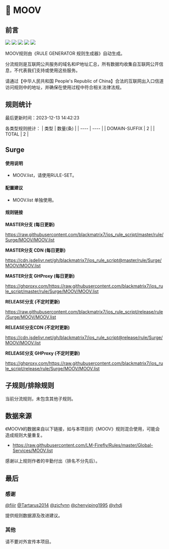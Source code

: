 # 🧸 MOOV

## 前言

![](https://shields.io/badge/-移除重复规则-ff69b4) ![](https://shields.io/badge/-DOMAIN与DOMAIN--SUFFIX合并-green) ![](https://shields.io/badge/-DOMAIN--SUFFIX间合并-critical) ![](https://shields.io/badge/-DOMAIN--SUFFIX与DOMAIN--KEYWORD合并-blue) ![](https://shields.io/badge/-IP--CIDR(6)合并-blueviolet) 

MOOV规则由《RULE GENERATOR 规则生成器》自动生成。

分流规则是互联网公共服务的域名和IP地址汇总，所有数据均收集自互联网公开信息，不代表我们支持或使用这些服务。

请通过【中华人民共和国 People's Republic of China】合法的互联网出入口信道访问规则中的地址，并确保在使用过程中符合相关法律法规。

## 规则统计

最后更新时间：2023-12-13 14:42:23

各类型规则统计：
| 类型 | 数量(条)  | 
| ---- | ----  |
| DOMAIN-SUFFIX | 2  | 
| TOTAL | 2  | 


## Surge 

#### 使用说明
- MOOV.list，请使用RULE-SET。

#### 配置建议
- MOOV.list 单独使用。

#### 规则链接
**MASTER分支 (每日更新)**

https://raw.githubusercontent.com/blackmatrix7/ios_rule_script/master/rule/Surge/MOOV/MOOV.list

**MASTER分支 CDN (每日更新)**

https://cdn.jsdelivr.net/gh/blackmatrix7/ios_rule_script@master/rule/Surge/MOOV/MOOV.list

**MASTER分支 GHProxy (每日更新)**

https://ghproxy.com/https://raw.githubusercontent.com/blackmatrix7/ios_rule_script/master/rule/Surge/MOOV/MOOV.list

**RELEASE分支 (不定时更新)**

https://raw.githubusercontent.com/blackmatrix7/ios_rule_script/release/rule/Surge/MOOV/MOOV.list

**RELEASE分支CDN (不定时更新)**

https://cdn.jsdelivr.net/gh/blackmatrix7/ios_rule_script@release/rule/Surge/MOOV/MOOV.list

**RELEASE分支 GHProxy (不定时更新)**

https://ghproxy.com/https://raw.githubusercontent.com/blackmatrix7/ios_rule_script/release/rule/Surge/MOOV/MOOV.list

## 子规则/排除规则


当前分流规则，未包含其他子规则。

## 数据来源

《MOOV》的数据来自以下链接，如与本项目的《MOOV》规则混合使用，可能会造成规则大量重复。

- https://raw.githubusercontent.com/LM-Firefly/Rules/master/Global-Services/MOOV.list


感谢以上规则作者的辛勤付出（排名不分先后）。

## 最后

### 感谢

[@fiiir](https://github.com/fiiir) [@Tartarus2014](https://github.com/Tartarus2014) [@zjcfynn](https://github.com/zjcfynn) [@chenyiping1995](https://github.com/chenyiping1995) [@vhdj](https://github.com/vhdj)

提供规则数据源及改进建议。

### 其他

请不要对外宣传本项目。